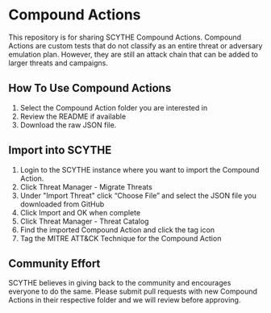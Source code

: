 # Compound Actions
This repository is for sharing SCYTHE Compound Actions. Compound Actions are custom tests that do not classify as an entire threat or adversary emulation plan. However, they are still an attack chain that can be added to larger threats and campaigns.

## How To Use Compound Actions
1. Select the Compound Action folder you are interested in
2. Review the README if available
3. Download the raw JSON file.

## Import into SCYTHE
1. Login to the SCYTHE instance where you want to import the Compound Action.
2. Click Threat Manager - Migrate Threats
3. Under "Import Threat" click “Choose File” and select the JSON file you downloaded from GitHub
4. Click Import and OK when complete
5. Click Threat Manager - Threat Catalog
6. Find the imported Compound Action and click the tag icon 
7. Tag the MITRE ATT&CK Technique for the Compound Action

## Community Effort
SCYTHE believes in giving back to the community and encourages everyone to do the same. Please submit pull requests with new Compound Actions in their respective folder and we will review before approving.